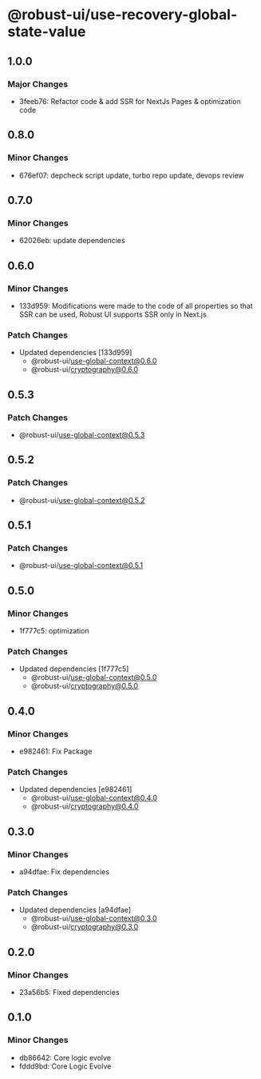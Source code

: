 # @robust-ui/use-recovery-global-state-value

## 1.0.0

### Major Changes

- 3feeb76: Refactor code & add SSR for NextJs Pages & optimization code

## 0.8.0

### Minor Changes

- 676ef07: depcheck script update, turbo repo update, devops review

## 0.7.0

### Minor Changes

- 62026eb: update dependencies

## 0.6.0

### Minor Changes

- 133d959: Modifications were made to the code of all properties so that SSR can be used, Robust UI supports SSR only in Next.js

### Patch Changes

- Updated dependencies [133d959]
  - @robust-ui/use-global-context@0.6.0
  - @robust-ui/cryptography@0.6.0

## 0.5.3

### Patch Changes

- @robust-ui/use-global-context@0.5.3

## 0.5.2

### Patch Changes

- @robust-ui/use-global-context@0.5.2

## 0.5.1

### Patch Changes

- @robust-ui/use-global-context@0.5.1

## 0.5.0

### Minor Changes

- 1f777c5: optimization

### Patch Changes

- Updated dependencies [1f777c5]
  - @robust-ui/use-global-context@0.5.0
  - @robust-ui/cryptography@0.5.0

## 0.4.0

### Minor Changes

- e982461: Fix Package

### Patch Changes

- Updated dependencies [e982461]
  - @robust-ui/use-global-context@0.4.0
  - @robust-ui/cryptography@0.4.0

## 0.3.0

### Minor Changes

- a94dfae: Fix dependencies

### Patch Changes

- Updated dependencies [a94dfae]
  - @robust-ui/use-global-context@0.3.0
  - @robust-ui/cryptography@0.3.0

## 0.2.0

### Minor Changes

- 23a56b5: Fixed dependencies

## 0.1.0

### Minor Changes

- db86642: Core logic evolve
- fddd9bd: Core Logic Evolve
